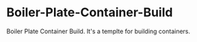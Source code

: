# Boiler-Plate-Container-Build
Boiler Plate Container Build. It's a templte for building containers.
